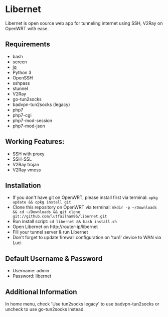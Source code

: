 # Libernet
Libernet is open source web app for tunneling internet using SSH, V2Ray on OpenWRT with ease.

## Requirements
- bash
- screen
- jq
- Python 3
- OpenSSH
- sshpass
- stunnel
- V2Ray
- go-tun2socks
- badvpn-tun2socks (legacy)
- php7
- php7-cgi
- php7-mod-session
- php7-mod-json

## Working Features:
- SSH with proxy
- SSH-SSL
- V2Ray trojan
- V2Ray vmess

## Installation
- If you don't have git on OpenWRT, please install first via terminal: ```opkg update && opkg install git```
- Clone this repository on OpenWRT via terminal: ```mkdir -p ~/Downloads && cd ~/Downloads && git clone git://github.com/lutfailham96/libernet.git```
- Run install script: ```cd libernet && bash install.sh```
- Open Libernet on http://router-ip/libernet
- Fill your tunnel server & run Libernet
- Don't forget to update firewall configuration on 'tun1' device to WAN via Luci

## Default Username & Password
- Username: admin
- Password: libernet

## Additional Information
In home menu, check 'Use tun2socks legacy' to use badvpn-tun2socks or uncheck to use go-tun2socks instead.
